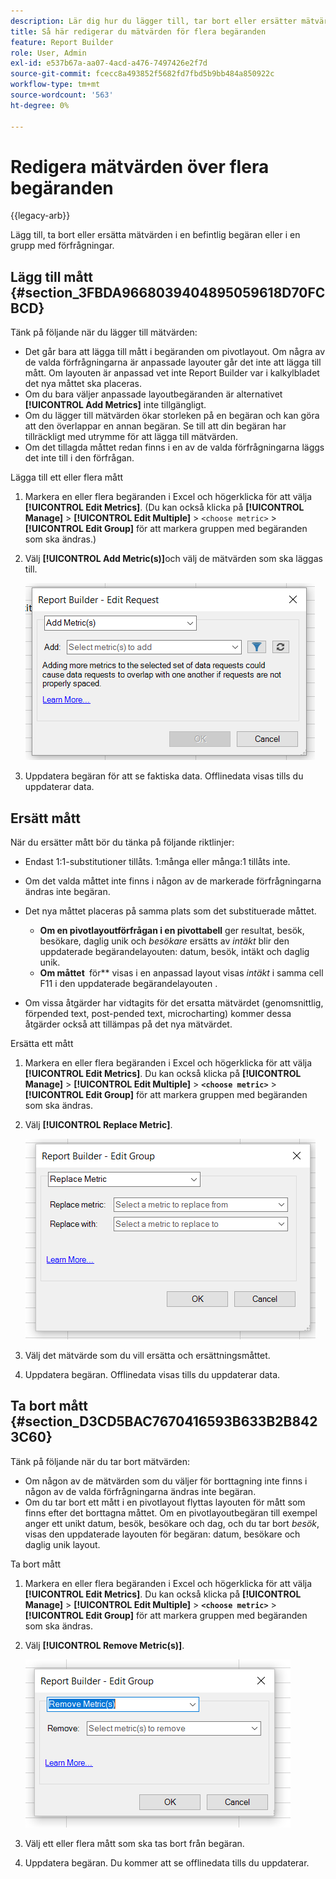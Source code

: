 ```yaml
---
description: Lär dig hur du lägger till, tar bort eller ersätter mätvärden i en befintlig begäran eller i en grupp med förfrågningar.
title: Så här redigerar du mätvärden för flera begäranden
feature: Report Builder
role: User, Admin
exl-id: e537b67a-aa07-4acd-a476-7497426e2f7d
source-git-commit: fcecc8a493852f5682fd7fbd5b9bb484a850922c
workflow-type: tm+mt
source-wordcount: '563'
ht-degree: 0%

---
```


# Redigera mätvärden över flera begäranden

{{legacy-arb}}

Lägg till, ta bort eller ersätta mätvärden i en befintlig begäran eller i en grupp med förfrågningar.

## Lägg till mått {#section_3FBDA9668039404895059618D70FCBCD}

Tänk på följande när du lägger till mätvärden:

* Det går bara att lägga till mått i begäranden om pivotlayout.
Om några av de valda förfrågningarna är anpassade layouter går det inte att lägga till mått. Om layouten är anpassad vet inte Report Builder var i kalkylbladet det nya måttet ska placeras.
* Om du bara väljer anpassade layoutbegäranden är alternativet **[!UICONTROL Add Metrics]** inte tillgängligt.
* Om du lägger till mätvärden ökar storleken på en begäran och kan göra att den överlappar en annan begäran. Se till att din begäran har tillräckligt med utrymme för att lägga till mätvärden.
* Om det tillagda måttet redan finns i en av de valda förfrågningarna läggs det inte till i den förfrågan.

Lägga till ett eller flera mått

1. Markera en eller flera begäranden i Excel och högerklicka för att välja **[!UICONTROL Edit Metrics]**. (Du kan också klicka på **[!UICONTROL Manage]** > **[!UICONTROL Edit Multiple]** > `<choose metric>` > **[!UICONTROL Edit Group]** för att markera gruppen med begäranden som ska ändras.)
1. Välj **[!UICONTROL Add Metric(s)]**&#x200B;och välj de mätvärden som ska läggas till.

   ![Skärmbild med alternativet Redigera begäran, Lägg till mått markerat.](assets/add_metric.png)

1. Uppdatera begäran för att se faktiska data. Offlinedata visas tills du uppdaterar data.

## Ersätt mått

När du ersätter mått bör du tänka på följande riktlinjer:

* Endast 1:1-substitutioner tillåts. 1:många eller många:1 tillåts inte.
* Om det valda måttet inte finns i någon av de markerade förfrågningarna ändras inte begäran.
* Det nya måttet placeras på samma plats som det substituerade måttet.

   * **Om en pivotlayoutförfrågan i en pivottabell** ger resultat, besök, besökare, daglig unik och *besökare* ersätts av *intäkt* blir den uppdaterade begärandelayouten: datum, besök, intäkt och daglig unik.
   * **Om måttet &#x200B;** för** visas i en anpassad layout visas *intäkt* i samma cell F11 i den uppdaterade begärandelayouten .

* Om vissa åtgärder har vidtagits för det ersatta mätvärdet (genomsnittlig, förpended text, post-pended text, microcharting) kommer dessa åtgärder också att tillämpas på det nya mätvärdet.

Ersätta ett mått

1. Markera en eller flera begäranden i Excel och högerklicka för att välja **[!UICONTROL Edit Metrics]**. Du kan också klicka på **[!UICONTROL Manage]** > **[!UICONTROL Edit Multiple]** > **`<choose metric>`** > **[!UICONTROL Edit Group]** för att markera gruppen med begäranden som ska ändras.

1. Välj **[!UICONTROL Replace Metric]**.

   ![Skärmbild av skärmen Redigera grupp med alternativet Ersätt mått markerat.](assets/replace_metric.png)

1. Välj det mätvärde som du vill ersätta och ersättningsmåttet.
1. Uppdatera begäran. Offlinedata visas tills du uppdaterar data.

## Ta bort mått {#section_D3CD5BAC7670416593B633B2B8423C60}

Tänk på följande när du tar bort mätvärden:

* Om någon av de mätvärden som du väljer för borttagning inte finns i någon av de valda förfrågningarna ändras inte begäran.
* Om du tar bort ett mått i en pivotlayout flyttas layouten för mått som finns efter det borttagna måttet. Om en pivotlayoutbegäran till exempel anger ett unikt datum, besök, besökare och dag, och du tar bort *besök*, visas den uppdaterade layouten för begäran: datum, besökare och daglig unik layout.

Ta bort mått

1. Markera en eller flera begäranden i Excel och högerklicka för att välja **[!UICONTROL Edit Metrics]**. Du kan också klicka på **[!UICONTROL Manage]** > **[!UICONTROL Edit Multiple]** > **`<choose metric>`** > **[!UICONTROL Edit Group]** för att markera gruppen med begäranden som ska ändras.

1. Välj **[!UICONTROL Remove Metric(s)]**.

   ![Skärmbild med alternativet Redigera grupp och Ta bort mått markerat.](assets/remove_metric.png)

1. Välj ett eller flera mått som ska tas bort från begäran.
1. Uppdatera begäran. Du kommer att se offlinedata tills du uppdaterar.
